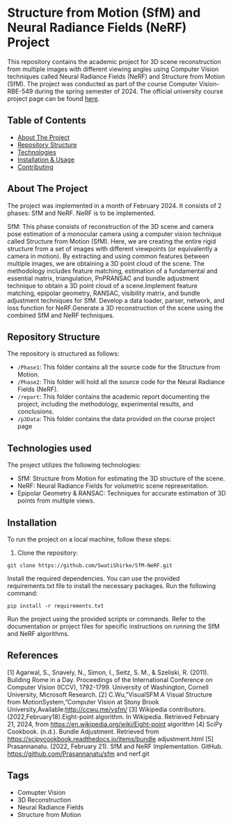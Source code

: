 
# Structure from Motion (SfM) and Neural Radiance Fields (NeRF) Project

This repository contains the academic project for 3D scene reconstruction from multiple images with different viewing angles using Computer Vision techniques called Neural Radiance Fields (NeRF) and Structure from Motion (SfM). The project was conducted as part of the course Computer Vision-RBE-549 during the spring semester of 2024. The official university course project page can be found [here](https://pear.wpi.edu/teaching/rbe549/spring2024.html).


## Table of Contents
- [About The Project](#about-the-project)
- [Repository Structure](#repository-structure)
- [Technologies](#technologies)
- [Installation & Usage](#installation--usage)
- [Contributing](#contributing)


## About The Project
The project was implemented in a month of February 2024. It consists of 2 phases: SfM and NeRF. NeRF is to be implemented. 

SfM:
This phase consists of reconstruction of the 3D scene and camera pose estimation of a monocular camera using a computer vision technique called Structure from Motion (SfM). Here, we are creating the entire rigid structure from a set of images with different viewpoints (or equivalently a camera in motion). By extracting and using common features between multiple images, we are obtaining a 3D point cloud of the scene. The methodology includes feature matching, estimation of a fundamental and essential matrix, triangulation, PnPRANSAC and bundle adjustment technique to obtain a 3D point cloud of a scene.Implement feature matching, epipolar geometry, RANSAC, visibility matrix, and bundle adjustment techniques for SfM. Develop a data loader, parser, network, and loss function for NeRF.Generate a 3D reconstruction of the scene using the combined SfM and NeRF techniques.


## Repository Structure
The repository is structured as follows:

- `/Phase1`: This folder contains all the source code for the Structure from Motion.
- `/Phase2`: This folder will hold all the source code for the Neural Radiance Fields (NeRF).
- `/report`: This folder contains the academic report documenting the project, including the methodology, experimental results, and conclusions.
- `/p3Data`: This folder contains the data provided on the course project page 

## Technologies used
The project utilizes the following technologies:


- SfM: Structure from Motion for estimating the 3D structure of the scene.
- NeRF: Neural Radiance Fields for volumetric scene representation.
- Epipolar Geometry & RANSAC: Techniques for accurate estimation of 3D points from multiple views.


## Installation
To run the project on a local machine, follow these steps:

1. Clone the repository:

```shell
git clone https://github.com/SwatiShirke/SfM-NeRF.git
 ```
 
Install the required dependencies. You can use the provided requirements.txt file to install the necessary packages. Run the following command:


```shell
pip install -r requirements.txt
 ```
 
Run the project using the provided scripts or commands. Refer to the documentation or project files for specific instructions on running the SfM and NeRF algorithms.

## References

[1] Agarwal, S., Snavely, N., Simon, I., Seitz, S. M., & Szeliski, R. (2011).
Building Rome in a Day. Proceedings of the International Conference on
Computer Vision (ICCV), 1792-1799. University of Washington, Cornell
University, Microsoft Research.
[2] C.Wu,”VisualSFM A Visual Structure from MotionSystem,”Computer
Vision at Stony Brook University,Available:http://ccwu.me/vsfm/
[3] Wikipedia contributors.(2022,February18).Eight-point
algorithm. In Wikipedia. Retrieved February 21, 2024, from
https://en.wikipedia.org/wiki/Eight-point algorithm
[4] SciPy Cookbook. (n.d.). Bundle Adjustment. Retrieved from
https://scipycookbook.readthedocs.io/items/bundle adjustment.html
[5] Prasannanatu. (2022, February 21). SfM and NeRF Implementation.
GitHub. https://github.com/Prasannanatu/sfm and nerf.git


## Tags

- Comupter Vision
- 3D Reconstruction
- Neural Radiance Fields
- Structure from Motion
 


